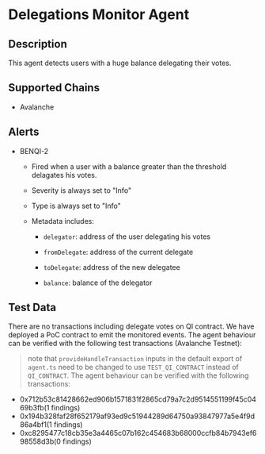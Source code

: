 
# Delegations Monitor Agent

## Description

This agent detects users with a huge balance delegating their votes.

## Supported Chains

- Avalanche

## Alerts


- BENQI-2
  - Fired when a user with a balance greater than the threshold delagates his votes.

  - Severity is always set to "Info" 
  - Type is always set to "Info" 
  - Metadata includes:
    * `delegator`: address of the user delegating his votes

    * `fromDelegate`: address of the current delegate
    * `toDelegate`: address of the new delegatee

    * `balance`: balance of the delegator

## Test Data

There are no transactions including delegate votes on QI contract. We have deployed a PoC contract to emit the monitored events. The agent behaviour can be verified with the following test transactions (Avalanche Testnet):

> note that `provideHandleTransaction` inputs in the default export of `agent.ts` need to be changed to use `TEST_QI_CONTRACT` instead of `QI_CONTRACT`.
The agent behaviour can be verified with the following transactions:

- 0x712b53c81428662ed906b1571831f2865cd79a7c2d9514551199f45c0469b3fb(1 findings)
- 0x194b328faf28f652179af93ed9c51944289d64750a93847977a5e4f9d86a4bf1(1 findings)
- 0xc8295477c18cb35e3a4465c07b162c454683b68000ccfb84b7943ef698558d3b(0 findings)
